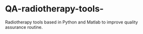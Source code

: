 # QA-radiotherapy-tools-
Radiotherapy tools based in Python and Matlab to improve quality assurance routine.
